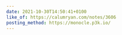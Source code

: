 ```yaml
---
date: 2021-10-30T14:50:41+0100
like_of: https://calumryan.com/notes/3606
posting_method: https://monocle.p3k.io/
---
```

